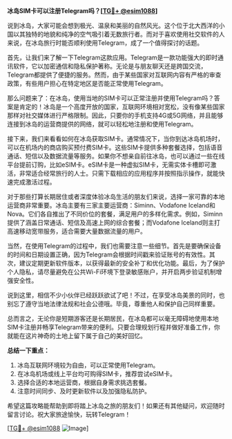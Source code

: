 **冰岛SIM卡可以注册Telegram吗？[[TG💪+ @esim1088](https://t.me/s/esim1088)]**

说到冰岛，大家可能会想到极光、温泉和美丽的自然风光。这个位于北大西洋的小国以其独特的地貌和纯净的空气吸引着无数旅行者。而对于喜欢使用社交软件的人来说，在冰岛旅行时能否顺利使用Telegram，成了一个值得探讨的话题。

首先，让我们来了解一下Telegram这款应用。Telegram是一款功能强大的即时通讯软件，它以加密通信和隐私保护著称。无论是与朋友聊天还是跨国交流，Telegram都提供了便捷的服务。然而，由于某些国家对互联网内容有严格的审查政策，有些用户担心在特定地区是否能正常使用Telegram。

那么问题来了：在冰岛，使用当地的SIM卡可以正常注册并使用Telegram吗？答案是肯定的！冰岛是一个高度开放的国家，互联网环境相对宽松，没有像某些国家那样对社交媒体进行严格限制。因此，只要你的手机支持4G或5G网络，并且能够连接到冰岛的运营商提供的网络，就可以轻松地注册和使用Telegram。

接下来，我们来看看如何在冰岛获取SIM卡。通常情况下，当你到达冰岛机场时，可以在机场内的商店购买预付费SIM卡。这些SIM卡提供多种套餐选择，包括语音通话、短信以及数据流量等服务。如果你不想亲自前往冰岛，也可以通过一些在线平台提前订购，比如eSIM卡。eSIM卡是一种虚拟SIM卡，无需实体卡槽即可激活，非常适合经常旅行的人士。只需下载相应的应用程序并按照指示操作，就能快速完成激活过程。

对于那些打算长期居住或者深度体验冰岛生活的朋友们来说，选择一家可靠的本地运营商非常重要。冰岛主要有三家主要运营商：Siminn、Vodafone Iceland和Nova。它们各自推出了不同价位的套餐，满足用户的多样化需求。例如，Siminn提供了涵盖日常通话、短信及高速上网的综合套餐；而Vodafone Iceland则主打高速移动宽带服务，适合需要大量数据流量的用户。

当然，在使用Telegram的过程中，我们也需要注意一些细节。首先是要确保设备的时间和日期设置正确，因为Telegram会根据时间戳来验证账号的有效性。其次，建议定期更新软件版本，以获得最新的安全补丁和优化功能。最后，为了保护个人隐私，请尽量避免在公共Wi-Fi环境下登录敏感账户，并开启两步验证机制增强安全性。

说到这里，相信不少小伙伴已经跃跃欲试了吧！不过，在享受冰岛美景的同时，也别忘了遵守当地法律法规和社会公德哦。毕竟，尊重他人和保护自己同样重要。

总而言之，无论你是短期游客还是长期居民，在冰岛都可以毫无障碍地使用本地SIM卡注册并畅享Telegram带来的便利。只要合理规划行程并做好准备工作，你就能在这片神奇的土地上留下属于自己的美好回忆。

**总结一下重点：**
1. 冰岛互联网环境较为自由，可以正常使用Telegram。
2. 在冰岛机场或线上平台均可购得SIM卡，推荐尝试eSIM卡。
3. 选择合适的本地运营商，根据自身需求挑选套餐。
4. 注意时间同步、及时更新软件以及加强隐私防护。

希望这篇攻略能帮助到即将踏上冰岛之旅的朋友们！如果还有其他疑问，欢迎随时留言讨论。祝大家旅途愉快，玩转Telegram！

[[TG💪+ @esim1088](https://t.me/s/esim1088) ![Image](https://i.postimg.cc/4NQfJmqS/Snipaste-2025-05-13-00-14-12.png)]